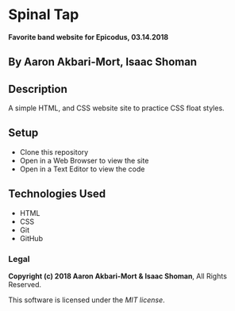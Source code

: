 # Spinal Tap

#### Favorite band website for Epicodus, 03.14.2018

## By Aaron Akbari-Mort, Isaac Shoman

## Description

A simple HTML, and CSS website site to practice CSS float styles.

## Setup

* Clone this repository
* Open in a Web Browser to view the site
* Open in a Text Editor to view the code

## Technologies Used

* HTML
* CSS
* Git
* GitHub

### Legal

**Copyright (c) 2018 Aaron Akbari-Mort & Isaac Shoman**, All Rights Reserved.

This software is licensed under the _MIT license_.
